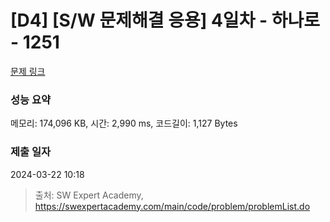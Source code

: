 # [D4] [S/W 문제해결 응용] 4일차 - 하나로 - 1251 

[문제 링크](https://swexpertacademy.com/main/code/problem/problemDetail.do?contestProbId=AV15StKqAQkCFAYD) 

### 성능 요약

메모리: 174,096 KB, 시간: 2,990 ms, 코드길이: 1,127 Bytes

### 제출 일자

2024-03-22 10:18



> 출처: SW Expert Academy, https://swexpertacademy.com/main/code/problem/problemList.do